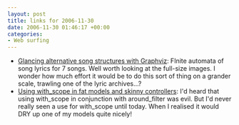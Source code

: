 ```yaml
---
layout: post
title: links for 2006-11-30
date: 2006-11-30 01:46:17 +00:00
categories:
- Web surfing
---
```

* [Glancing alternative song structures with Graphviz](http://www.whatspop.com/blog/2006/11/glancing-alternative-song-structures.cfm): FInite automata of song lyrics for 7 songs.  Well worth looking at the full-size images.  I wonder how much effort it would be to do this sort of thing on a grander scale, trawling one of the lyric archives...?
* [Using with_scope in fat models and skinny controllers](http://errtheblog.com/post/41): I'd heard that using with_scope in conjunction with around_filter was evil.  But I'd never really seen a use for with_scope until today.  When I realised it would DRY up one of my models quite nicely!

